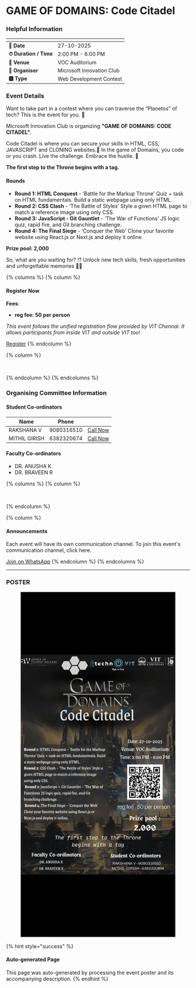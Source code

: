 # GAME OF DOMAINS: Code Citadel

### Helpful Information

<table data-view="cards"><thead><tr><th></th><th></th></tr></thead><tbody><tr><td><strong>📅 Date</strong></td><td>27-10-2025</td></tr><tr><td><strong>⏱ Duration / Time</strong></td><td>2:00 PM - 6:00 PM</td></tr><tr><td><strong>📍 Venue</strong></td><td>VOC Auditorium</td></tr><tr><td><strong>👤 Organiser</strong></td><td>Microsoft Innovation Club</td></tr><tr><td><strong>🅰️ Type</strong></td><td>Web Development Contest</td></tr></tbody></table>

### Event Details

Want to take part in a contest where you can traverse the “Planetos” of tech? This is the event for you. 🫵

Microsoft Innovation Club is organizing **"GAME OF DOMAINS: CODE CITADEL"**.

Code Citadel is where you can secure your skills in HTML, CSS, JAVASCRIPT and CLONING websites.👾 In the game of Domains, you code or you crash. Live the challenge. Embrace the hustle. 👑

**The first step to the Throne begins with a tag.**

#### Rounds

* **Round 1: HTML Conquest** - ‘Battle for the Markup Throne’ Quiz + task on HTML fundamentals. Build a static webpage using only HTML.
* **Round 2: CSS Clash** - ‘The Battle of Styles’ Style a given HTML page to match a reference image using only CSS.
* **Round 3: JavaScript - Git Gauntlet** - ‘The War of Functions’ JS logic quiz, rapid fire, and Git branching challenge.
* **Round 4: The Final Siege** - ‘Conquer the Web’ Clone your favorite website using React.js or Next.js and deploy it online.

**Prize pool: 2,000**

So, what are you waiting for? ⁉️ Unlock new tech skills, fresh opportunities and unforgettable memories 🎯🔥

{% columns %}
{% column %}
#### Register Now

**Fees**:

* **reg fee: 50 per person**

_This event follows the unified registration flow provided by VIT Chennai. It allows participants from inside VIT and outside VIT too!_

<a href="https://chennaievents.vit.ac.in/technovit/" class="button primary" data-icon="rocket-launch">Register</a>
{% endcolumn %}

{% column %}
<figure><img src="https://images.unsplash.com/photo-1607000975574-0b425df6975a?crop=entropy&#x26;cs=srgb&#x26;fm=jpg&#x26;ixid=M3wxOTcwMjR8MHwxfHNlYXJjaHw3fHxyZWdpc3RlcnxlbnwwfHx8fDE3NjEyNDU2MDF8MA&#x26;ixlib=rb-4.1.0&#x26;q=85" alt=""><figcaption></figcaption></figure>
{% endcolumn %}
{% endcolumns %}

### Organising Committee Information

#### Student Co-ordinators

<table data-card-size="large" data-view="cards"><thead><tr><th>Name</th><th data-type="number">Phone</th><th></th></tr></thead><tbody><tr><td>RAKSHANA V</td><td>9080316510</td><td><a href="tel:9080316510" class="button secondary">Call Now</a></td></tr><tr><td>MITHIL GIRISH</td><td>6382320674</td><td><a href="tel:6382320674" class="button secondary">Call Now</a></td></tr></tbody></table>

#### Faculty Co-ordinators

* DR. ANUSHA K
* DR. BRAVEEN R

{% columns %}
{% column %}
<figure><img src="https://images.unsplash.com/photo-1650897877751-4446f52a0cb3?crop=entropy&#x26;cs=srgb&#x26;fm=jpg&#x26;ixid=M3wxOTcwMjR8MHwxfHNlYXJjaHw2fHxhbm5vdW5jZW1lbnR8ZW58MHx8fHwxNzYxMjQ2MzUxfDA&#x26;ixlib=rb-4.1.0&#x26;q=85" alt=""><figcaption></figcaption></figure>
{% endcolumn %}

{% column %}
#### Announcements

Each event will have its own communication channel. To join this event's communication channel, click here.

<a href="https://chat.whatsapp.com/LYzaHtH8MayKVLNu0mOzKo?mode=wwc" class="button primary" data-icon="bullhorn">Join on WhatsApp</a>
{% endcolumn %}
{% endcolumns %}

***

### POSTER

<figure><img src="../../.gitbook/assets/image (3) (1) (1) (1) (1).png" alt=""><figcaption></figcaption></figure>

{% hint style="success" %}
#### Auto-generated Page

This page was auto-generated by processing the event poster and its accompanying description.
{% endhint %}
